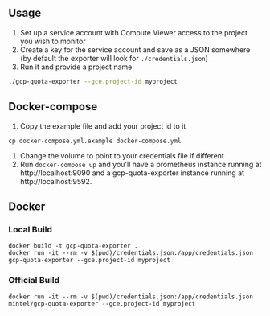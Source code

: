 ## Usage

1. Set up a service account with Compute Viewer access to the project you wish to monitor
1. Create a key for the service account and save as a JSON somewhere (by default the exporter will look for `./credentials.json`)
1. Run it and provide a project name:
```bash
./gcp-quota-exporter --gce.project-id myproject
```

## Docker-compose

1. Copy the example file and add your project id to it
```
cp docker-compose.yml.example docker-compose.yml
```
1. Change the volume to point to your credentials file if different
1. Run `docker-compose up` and you'll have a prometheus instance running at http://localhost:9090 and a gcp-quota-exporter instance running at http://localhost:9592.

## Docker

### Local Build

```
docker build -t gcp-quota-exporter .
docker run -it --rm -v $(pwd)/credentials.json:/app/credentials.json gcp-quota-exporter --gce.project-id myproject
```

### Official Build

```
docker run -it --rm -v $(pwd)/credentials.json:/app/credentials.json mintel/gcp-quota-exporter --gce.project-id myproject
```